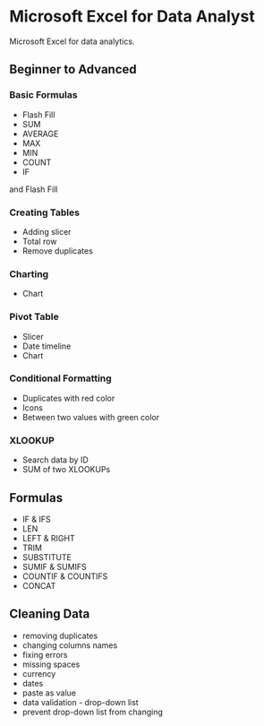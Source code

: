 # Microsoft Excel for Data Analyst

Microsoft Excel for data analytics.

## Beginner to Advanced

### Basic Formulas
- Flash Fill
- SUM
- AVERAGE
- MAX
- MIN
- COUNT
- IF
<p>and Flash Fill</p>

### Creating Tables
- Adding slicer
- Total row
- Remove duplicates

### Charting
- Chart

### Pivot Table
- Slicer
- Date timeline
- Chart

### Conditional Formatting
- Duplicates with red color
- Icons
- Between two values with green color

### XLOOKUP
- Search data by ID
- SUM of two XLOOKUPs

## Formulas
- IF & IFS
- LEN
- LEFT & RIGHT
- TRIM
- SUBSTITUTE
- SUMIF & SUMIFS
- COUNTIF & COUNTIFS
- CONCAT

## Cleaning Data
- removing duplicates
- changing columns names
- fixing errors
- missing spaces
- currency
- dates
- paste as value
- data validation - drop-down list
- prevent drop-down list from changing
